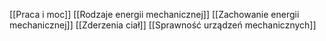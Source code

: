 [[Praca i moc]]
[[Rodzaje energii mechanicznej]]
[[Zachowanie energii mechanicznej]]
[[Zderzenia ciał]]
[[Sprawność urządzeń mechanicznych]]